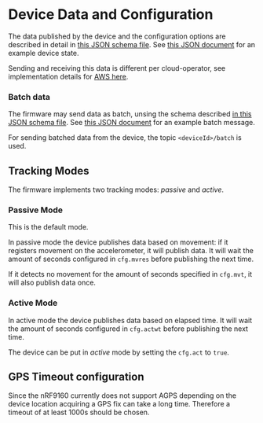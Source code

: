 # Device Data and Configuration

The data published by the device and the configuration options are described in
detail in [this JSON schema file](./schema.json). See
[this JSON document](./state.json) for an example device state.

Sending and receiving this data is different per cloud-operator, see
implementation details for [AWS here](../aws/IoTShadowAndTopics.md).

### Batch data

The firmware may send data as batch, unsing the schema described
[in this JSON schema file](./batch-schema.json). See
[this JSON document](./batch-message.json) for an example batch message.

For sending batched data from the device, the topic `<deviceId>/batch` is used.

## Tracking Modes

The firmware implements two tracking modes: _passive_ and _active_.

### Passive Mode

This is the default mode.

In passive mode the device publishes data based on movement: if it registers
movement on the accelerometer, it will publish data. It will wait the amount of
seconds configured in `cfg.mvres` before publishing the next time.

If it detects no movement for the amount of seconds specified in `cfg.mvt`, it
will also publish data once.

### Active Mode

In active mode the device publishes data based on elapsed time. It will wait the
amount of seconds configured in `cfg.actwt` before publishing the next time.

The device can be put in _active_ mode by setting the `cfg.act` to `true`.

## GPS Timeout configuration

Since the nRF9160 currently does not support AGPS depending on the device
location acquiring a GPS fix can take a long time. Therefore a timeout of at
least 1000s should be chosen.
